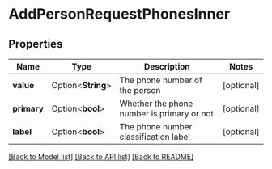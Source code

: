 # AddPersonRequestPhonesInner

## Properties

Name | Type | Description | Notes
------------ | ------------- | ------------- | -------------
**value** | Option<**String**> | The phone number of the person | [optional]
**primary** | Option<**bool**> | Whether the phone number is primary or not | [optional]
**label** | Option<**bool**> | The phone number classification label | [optional]

[[Back to Model list]](../README.md#documentation-for-models) [[Back to API list]](../README.md#documentation-for-api-endpoints) [[Back to README]](../README.md)


